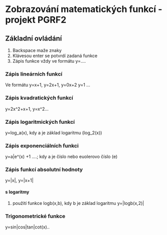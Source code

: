 # Zobrazování matematických funkcí - projekt PGRF2 #

## Základní ovládání ##

1. Backspace maže znaky
2. Klávesou enter se potvrdí zadaná funkce
3. Zápis funkce vždy ve formátu y=....

### Zápis lineárních funkcí ###
Ve formátu y=x+1, y=2x+1, y=0x+2 y=1 ...

### Zápis kvadratických funkcí ###

y=2x^2+x+1, y=x^2...

### Zápis logaritmických funkcí ###

y=log_a(x), kdy a je základ logaritmu (log_2(x))

### Zápis exponenciálních funkci ###
y=a|e^(x) +1 ....; kdy a je číslo nebo euolerovo číslo (e)

### Zápis funkcí absolutní hodnoty ###
y=|x|, y=|x+1|

#### s logaritmy ###
1. použití funkce logb(x,b), kdy b je základ logaritmu
y=|logb(x,2)|

### Trigonometrické funkce ###
y=sin|cos|tan|cot(x)..


